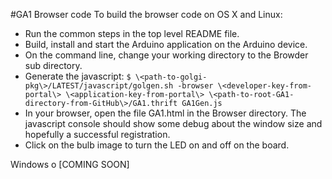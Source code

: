 #GA1 Browser code
To build the browser code on OS X and Linux:
* Run the common steps in the top level README file.
* Build, install and start the Arduino application on the Arduino device.
* On the command line, change your working directory to the Browder sub directory.
* Generate the javascript:
  `$ \<path-to-golgi-pkg\>/LATEST/javascript/golgen.sh -browser \<developer-key-from-portal\> \<application-key-from-portal\> \<path-to-root-GA1-directory-from-GitHub\>/GA1.thrift GA1Gen.js`
* In your browser, open the file GA1.html in the Browser directory. The javascript console should show some debug about the window size and hopefully a successful registration.
* Click on the bulb image to turn the LED on and off on the board.
  
Windows
  o [COMING SOON]
